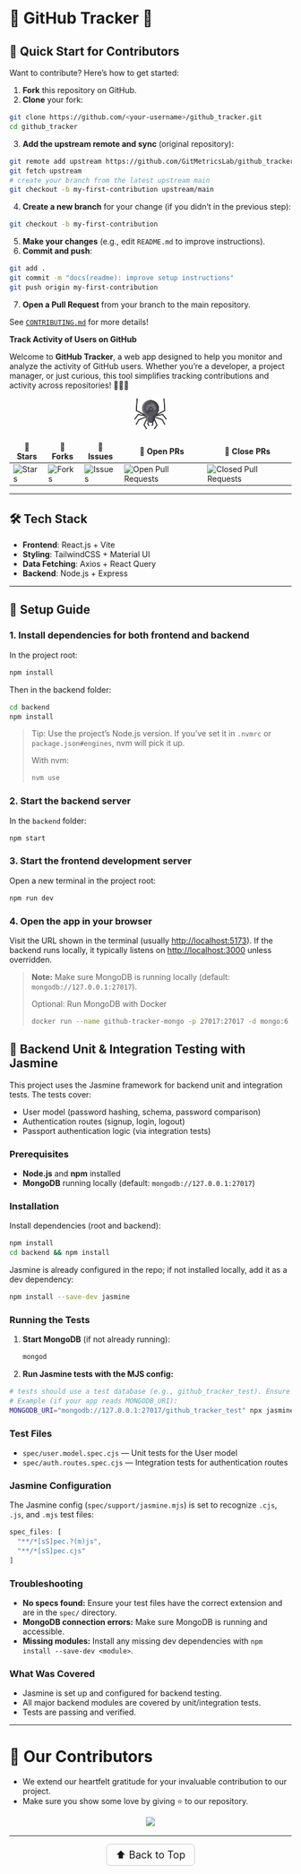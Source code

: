 # 🌟 **GitHub Tracker** 🌟
<!-- top -->

## 🚩 Quick Start for Contributors

Want to contribute? Here’s how to get started:

1. **Fork** this repository on GitHub.
2. **Clone** your fork:
  ```bash
  git clone https://github.com/<your-username>/github_tracker.git
  cd github_tracker
  ```
3. **Add the upstream remote and sync** (original repository):
  ```bash
  git remote add upstream https://github.com/GitMetricsLab/github_tracker.git
  git fetch upstream
  # create your branch from the latest upstream main
  git checkout -b my-first-contribution upstream/main
  ```
4. **Create a new branch** for your change (if you didn’t in the previous step):
  ```bash
  git checkout -b my-first-contribution
  ```
5. **Make your changes** (e.g., edit `README.md` to improve instructions).
6. **Commit and push**:
  ```bash
  git add .
  git commit -m "docs(readme): improve setup instructions"
  git push origin my-first-contribution
  ```
7. **Open a Pull Request** from your branch to the main repository.

See [`CONTRIBUTING.md`](CONTRIBUTING.md) for more details!


**Track Activity of Users on GitHub**

Welcome to **GitHub Tracker**, a web app designed to help you monitor and analyze the activity of GitHub users. Whether you’re a developer, a project manager, or just curious, this tool simplifies tracking contributions and activity across repositories! 🚀👩‍💻

<p align="center">
  <img src="public/crl.png" height="60px" alt="github-tracker">
</p>
<table align="center">
    <thead align="center">
        <tr border: 2px;>
            <td><b>🌟 Stars</b></td>
            <td><b>🍴 Forks</b></td>
            <td><b>🐛 Issues</b></td>
            <td><b>🔔 Open PRs</b></td>
            <td><b>🔕 Close PRs</b></td>
        </tr>
     </thead>
    <tbody>
      <tr>
          <td><img alt="Stars" src="https://img.shields.io/github/stars/mehul-m-prajapati/github_tracker?style=flat&logo=github"/></td>
          <td><img alt="Forks" src="https://img.shields.io/github/forks/mehul-m-prajapati/github_tracker?style=flat&logo=github"/></td>
          <td><img alt="Issues" src="https://img.shields.io/github/issues/mehul-m-prajapati/github_tracker?style=flat&logo=github"/></td>
          <td><img alt="Open Pull Requests" src="https://img.shields.io/github/issues-pr/mehul-m-prajapati/github_tracker?style=flat&logo=github"/></td>
          <td><img alt="Closed Pull Requests" src="https://img.shields.io/github/issues-pr-closed/mehul-m-prajapati/github_tracker?style=flat&color=critical&logo=github"/></td>
      </tr>
    </tbody>
</table>

---

## 🛠️ Tech Stack

- **Frontend**: React.js + Vite
- **Styling**: TailwindCSS + Material UI
- **Data Fetching**: Axios + React Query
- **Backend**: Node.js + Express

---

## 🚀 Setup Guide

### 1. Install dependencies for both frontend and backend

In the project root:
```bash
npm install
```
Then in the backend folder:
```bash
cd backend
npm install
```
> Tip: Use the project’s Node.js version. If you’ve set it in `.nvmrc` or `package.json#engines`, nvm will pick it up.
>
> With nvm:
> ```bash
> nvm use
> ```

### 2. Start the backend server
In the `backend` folder:
```bash
npm start
```

### 3. Start the frontend development server
Open a new terminal in the project root:
```bash
npm run dev
```

### 4. Open the app in your browser
Visit the URL shown in the terminal (usually <http://localhost:5173>).
If the backend runs locally, it typically listens on <http://localhost:3000> unless overridden.

> **Note:** Make sure MongoDB is running locally (default: `mongodb://127.0.0.1:27017`).
>
> Optional: Run MongoDB with Docker
> ```bash
> docker run --name github-tracker-mongo -p 27017:27017 -d mongo:6
> ```

## 🧪 Backend Unit & Integration Testing with Jasmine

This project uses the Jasmine framework for backend unit and integration tests. The tests cover:
- User model (password hashing, schema, password comparison)
- Authentication routes (signup, login, logout)
- Passport authentication logic (via integration tests)

### Prerequisites
- **Node.js** and **npm** installed
- **MongoDB** running locally (default: `mongodb://127.0.0.1:27017`)

### Installation
Install dependencies (root and backend):
```sh
npm install
cd backend && npm install
```
Jasmine is already configured in the repo; if not installed locally, add it as a dev dependency:
```sh
npm install --save-dev jasmine
```

### Running the Tests
1. **Start MongoDB** (if not already running):
   ```sh
   mongod
   ```
2. **Run Jasmine tests with the MJS config:**
  ```sh
  # tests should use a test database (e.g., github_tracker_test). Ensure your env/config points to it.
  # Example (if your app reads MONGODB_URI):
  MONGODB_URI="mongodb://127.0.0.1:27017/github_tracker_test" npx jasmine --config=spec/support/jasmine.mjs
  ```

### Test Files
- `spec/user.model.spec.cjs` — Unit tests for the User model
- `spec/auth.routes.spec.cjs` — Integration tests for authentication routes

### Jasmine Configuration
The Jasmine config (`spec/support/jasmine.mjs`) is set to recognize `.cjs`, `.js`, and `.mjs` test files:
```js
spec_files: [
  "**/*[sS]pec.?(m)js",
  "**/*[sS]pec.cjs"
]
```

### Troubleshooting
- **No specs found:** Ensure your test files have the correct extension and are in the `spec/` directory.
- **MongoDB connection errors:** Make sure MongoDB is running and accessible.
- **Missing modules:** Install any missing dev dependencies with `npm install --save-dev <module>`.

### What Was Covered
- Jasmine is set up and configured for backend testing.
- All major backend modules are covered by unit/integration tests.
- Tests are passing and verified.

---

# 👀 Our Contributors

- We extend our heartfelt gratitude for your invaluable contribution to our project.
- Make sure you show some love by giving ⭐ to our repository.

<div align="center">
  <a href="https://github.com/mehul-m-prajapati/github_tracker">
    <img src="https://contrib.rocks/image?repo=GitMetricsLab/github_tracker&&max=1000" />
  </a>
</div>



---

<p align="center">
  <a href="#top" style="font-size: 18px; padding: 8px 16px; display: inline-block; border: 1px solid #ccc; border-radius: 6px; text-decoration: none;">
    ⬆️ Back to Top
  </a>
</p>
